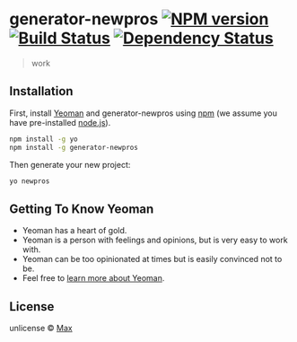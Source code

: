 # generator-newpros [![NPM version][npm-image]][npm-url] [![Build Status][travis-image]][travis-url] [![Dependency Status][daviddm-image]][daviddm-url]
> work

## Installation

First, install [Yeoman](http://yeoman.io) and generator-newpros using [npm](https://www.npmjs.com/) (we assume you have pre-installed [node.js](https://nodejs.org/)).

```bash
npm install -g yo
npm install -g generator-newpros
```

Then generate your new project:

```bash
yo newpros
```

## Getting To Know Yeoman

 * Yeoman has a heart of gold.
 * Yeoman is a person with feelings and opinions, but is very easy to work with.
 * Yeoman can be too opinionated at times but is easily convinced not to be.
 * Feel free to [learn more about Yeoman](http://yeoman.io/).

## License

unlicense © [Max]()


[npm-image]: https://badge.fury.io/js/generator-newpros.svg
[npm-url]: https://npmjs.org/package/generator-newpros
[travis-image]: https://travis-ci.com/maxdragomir/generator-newpros.svg?branch=master
[travis-url]: https://travis-ci.com/maxdragomir/generator-newpros
[daviddm-image]: https://david-dm.org/maxdragomir/generator-newpros.svg?theme=shields.io
[daviddm-url]: https://david-dm.org/maxdragomir/generator-newpros
